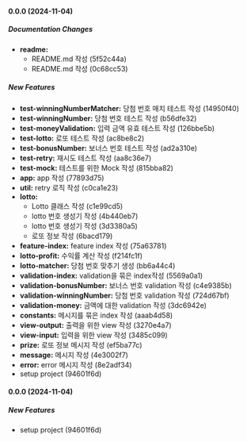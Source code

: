 #### 0.0.0 (2024-11-04)

##### Documentation Changes

* **readme:**
  *  README.md 작성 (5f52c44a)
  *  README.md 작성 (0c68cc53)

##### New Features

* **test-winningNumberMatcher:**  당첨 번호 매치 테스트 작성 (14950f40)
* **test-winningNumber:**  당첨 번호 테스트 작성 (b56dfe32)
* **test-moneyValidation:**  입력 금액 유효 테스트 작성 (126bbe5b)
* **test-lotto:**  로또 테스트 작성 (ac8be8c2)
* **test-bonusNumber:**  보너스 번호 테스트 작성 (ad2a310e)
* **test-retry:**  재시도 테스트 작성 (aa8c36e7)
* **test-mock:**  테스트를 위한 Mock 작성 (815bba82)
* **app:**  app 작성 (77893d75)
* **util:**  retry 로직 작성 (c0ca1e23)
* **lotto:**
  *  Lotto 클래스 작성 (c1e99cd5)
  *  lotto 번호 생성기 작성 (4b440eb7)
  *  lotto 번호 생성기 작성 (3d3380a5)
  *  로또 정보 작성 (6bacd179)
* **feature-index:**  feature index 작성 (75a63781)
* **lotto-profit:**  수익률 계산 작성 (f214fc1f)
* **lotto-matcher:**  당첨 번호 맞추기 생성 (bb6a44c4)
* **validation-index:**  validation을 묶은 index작성 (5569a0a1)
* **validation-bonusNumber:**  보너스 번호 validation 작성 (c4e9385b)
* **validation-winningNumber:**  당첨 번호 validation 작성 (724d67bf)
* **validation-money:**  금액에 대한 validation 작성 (3dc6942e)
* **constants:**  메시지를 묶은 index 작성 (aaab4d58)
* **view-output:**  출력을 위한 view 작성 (3270e4a7)
* **view-input:**  입력을 위한 view 작성 (3485c099)
* **prize:**  로또 정보 메시지 작성 (ef5ba77c)
* **message:**  메시지 작성 (4e3002f7)
* **error:**  error 메시지 작성 (8e2adf34)
*  setup project (94601f6d)

#### 0.0.0 (2024-11-04)

##### New Features

*  setup project (94601f6d)

